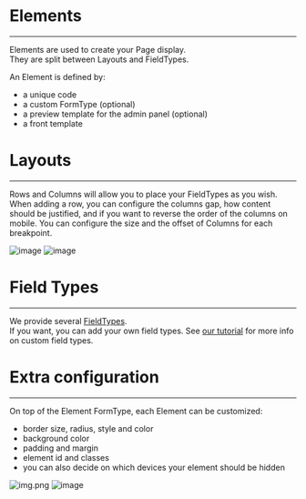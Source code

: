 # Elements

----

Elements are used to create your Page display.\
They are split between Layouts and FieldTypes.

An Element is defined by: 
- a unique code
- a custom FormType (optional)
- a preview template for the admin panel (optional)
- a front template

# Layouts

----

Rows and Columns will allow you to place your FieldTypes as you wish.\
When adding a row, you can configure the columns gap, how content should be justified, and if you want to reverse the order of the columns on mobile.
You can configure the size and the offset of Columns for each breakpoint.

![image](https://user-images.githubusercontent.com/22291441/230097935-4f85ec8f-cd7e-4271-888c-40ce9402bc2b.png)
![image](https://user-images.githubusercontent.com/22291441/230097827-3380be47-4e7c-4631-856b-ca75ac7732bb.png)


# Field Types

----

We provide several [FieldTypes](field_types.md).\
If you want, you can add your own field types. See [our tutorial](custom_field_type.md) for more info on custom field types.

# Extra configuration

----

On top of the Element FormType, each Element can be customized:
- border size, radius, style and color
- background color
- padding and margin
- element id and classes
- you can also decide on which devices your element should be hidden

![img.png](https://user-images.githubusercontent.com/22291441/230097390-74edf614-0e14-41bc-9acd-a072fabc271f.png)
![image](https://user-images.githubusercontent.com/22291441/230097547-27dc4b85-da5b-4024-b56a-c5d44ce8d30d.png)

